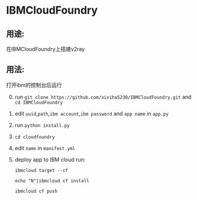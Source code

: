 # IBMCloudFoundry

## 用途:
在IBMCloudFoundry上搭建v2ray
## 用法:
打开ibm的控制台后运行

0. run ``git clone https://github.com/xixiha5230/IBMCloudFoundry.git`` and ``cd IBMCloudFoundry``

1. edit ``uuid``,``path``,``ibm account``,``ibm password`` and ``app name`` in ``app.py``

2. run ``python install.py``

3. ``cd cloudfoundry``

4. edit ``name`` in ``manifest.yml``

5. deploy app to IBM cloud run:

   ``ibmcloud target --cf``  
   
   ``echo "N"|ibmcloud cf install ``
   
   ``ibmcloud cf push``
